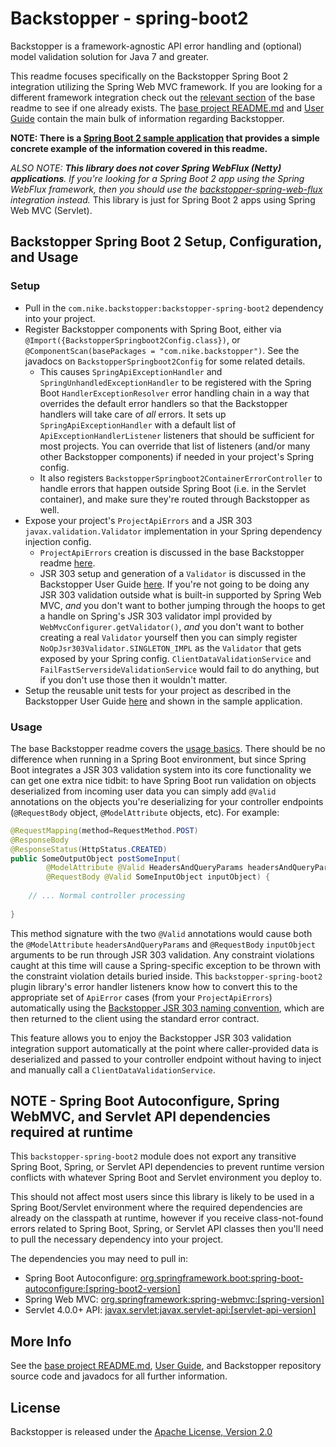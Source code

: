 # Backstopper - spring-boot2

Backstopper is a framework-agnostic API error handling and (optional) model validation solution for Java 7 and greater.

This readme focuses specifically on the Backstopper Spring Boot 2 integration utilizing the Spring Web MVC framework. 
If you are looking for a different framework integration check out the 
[relevant section](../README.md#framework_modules) of the base readme to see if one already exists. The 
[base project README.md](../README.md) and [User Guide](../USER_GUIDE.md) contain the main bulk of information 
regarding Backstopper. 

**NOTE: There is a [Spring Boot 2 sample application](../samples/sample-spring-boot2/) that provides a simple concrete 
example of the information covered in this readme.**

_ALSO NOTE: **This library does not cover Spring WebFlux (Netty) applications**. If you're looking for a 
Spring Boot 2 app using the Spring WebFlux framework, then you should use the 
[backstopper-spring-web-flux](../backstopper-spring-web-flux) integration instead._ This library is just for 
Spring Boot 2 apps using Spring Web MVC (Servlet).

## Backstopper Spring Boot 2 Setup, Configuration, and Usage

### Setup

* Pull in the `com.nike.backstopper:backstopper-spring-boot2` dependency into your project.
* Register Backstopper components with Spring Boot, either via `@Import({BackstopperSpringboot2Config.class})`, or 
`@ComponentScan(basePackages = "com.nike.backstopper")`. See the javadocs on `BackstopperSpringboot2Config` for some 
related details.
    * This causes `SpringApiExceptionHandler` and `SpringUnhandledExceptionHandler` to be registered with the 
    Spring Boot `HandlerExceptionResolver` error handling chain in a way that overrides the default error handlers so 
    that the Backstopper handlers will take care of *all* errors. It sets up `SpringApiExceptionHandler` with a default 
    list of `ApiExceptionHandlerListener` listeners that should be sufficient for most projects. You can override that 
    list of listeners (and/or many other Backstopper components) if needed in your project's Spring config.
    * It also registers `BackstopperSpringboot2ContainerErrorController` to handle errors that happen outside Spring
    Boot (i.e. in the Servlet container), and make sure they're routed through Backstopper as well.
* Expose your project's `ProjectApiErrors` and a JSR 303 `javax.validation.Validator` implementation in your Spring 
dependency injection config.
    * `ProjectApiErrors` creation is discussed in the base Backstopper readme 
    [here](../README.md#quickstart_usage_project_api_errors).
    * JSR 303 setup and generation of a `Validator` is discussed in the Backstopper User Guide 
    [here](../USER_GUIDE.md#jsr_303_basic_setup). If you're not going to be doing any JSR 303 validation outside what 
    is built-in supported by Spring Web MVC, *and* you don't want to bother jumping through the hoops to get a handle 
    on Spring's JSR 303 validator impl provided by `WebMvcConfigurer.getValidator()`, *and* you don't want to bother 
    creating a real `Validator` yourself then you can simply register `NoOpJsr303Validator.SINGLETON_IMPL` as the 
    `Validator` that gets exposed by your Spring config. `ClientDataValidationService` and 
    `FailFastServersideValidationService` would fail to do anything, but if you don't use those then it wouldn't matter. 
* Setup the reusable unit tests for your project as described in the Backstopper User Guide 
[here](../USER_GUIDE.md#reusable_tests) and shown in the sample application. 

### Usage

The base Backstopper readme covers the [usage basics](../README.md#quickstart_usage). There should be no difference 
when running in a Spring Boot environment, but since Spring Boot integrates a JSR 303 validation system into its core 
functionality we can get one extra nice tidbit: to have Spring Boot run validation on objects deserialized from 
incoming user data you can simply add `@Valid` annotations on the objects you're deserializing for your controller 
endpoints (`@RequestBody` object, `@ModelAttribute` objects, etc). For example:

``` java
@RequestMapping(method=RequestMethod.POST)
@ResponseBody
@ResponseStatus(HttpStatus.CREATED)
public SomeOutputObject postSomeInput(
        @ModelAttribute @Valid HeadersAndQueryParams headersAndQueryParams,
        @RequestBody @Valid SomeInputObject inputObject) {
    
    // ... Normal controller processing
    
}
```    

This method signature with the two `@Valid` annotations would cause both the `@ModelAttribute` `headersAndQueryParams` 
and `@RequestBody` `inputObject` arguments to be run through JSR 303 validation. Any constraint violations caught at 
this time will cause a Spring-specific exception to be thrown with the constraint violation details buried inside. 
This `backstopper-spring-boot2` plugin library's error handler listeners know how to convert this to the appropriate 
set of `ApiError` cases (from your `ProjectApiErrors`) automatically using the 
[Backstopper JSR 303 naming convention](../USER_GUIDE.md#jsr303_conventions), which are then returned to the client 
using the standard error contract. 

This feature allows you to enjoy the Backstopper JSR 303 validation integration support automatically at the point 
where caller-provided data is deserialized and passed to your controller endpoint without having to inject and manually 
call a `ClientDataValidationService`.

## NOTE - Spring Boot Autoconfigure, Spring WebMVC, and Servlet API dependencies required at runtime
         
This `backstopper-spring-boot2` module does not export any transitive Spring Boot, Spring, or Servlet API dependencies 
to prevent runtime version conflicts with whatever Spring Boot and Servlet environment you deploy to. 

This should not affect most users since this library is likely to be used in a Spring Boot/Servlet environment where the
required dependencies are already on the classpath at runtime, however if you receive class-not-found errors related to 
Spring Boot, Spring, or Servlet API classes then you'll need to pull the necessary dependency into your project. 

The dependencies you may need to pull in:

* Spring Boot Autoconfigure: [org.springframework.boot:spring-boot-autoconfigure:\[spring-boot2-version\]](https://search.maven.org/search?q=g:org.springframework.boot%20AND%20a:spring-boot-autoconfigure) 
* Spring Web MVC: [org.springframework:spring-webmvc:\[spring-version\]](https://search.maven.org/search?q=g:org.springframework%20AND%20a:spring-webmvc)
* Servlet 4.0.0+ API: [javax.servlet:javax.servlet-api:\[servlet-api-version\]](https://search.maven.org/search?q=g:javax.servlet%20AND%20a:javax.servlet-api) 
    
## More Info

See the [base project README.md](../README.md), [User Guide](../USER_GUIDE.md), and Backstopper repository source code 
and javadocs for all further information.

## License

Backstopper is released under the [Apache License, Version 2.0](http://www.apache.org/licenses/LICENSE-2.0)
